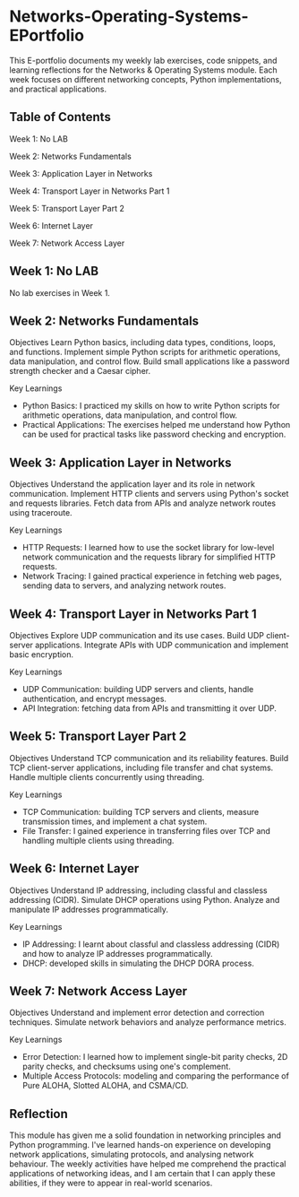 # Networks-Operating-Systems-EPortfolio
This E-portfolio documents my weekly lab exercises, code snippets, and learning reflections for the Networks & Operating Systems module. Each week focuses on different networking concepts, Python implementations, and practical applications.

Table of Contents
--------------------------------------------------------
Week 1: No LAB

Week 2: Networks Fundamentals

Week 3: Application Layer in Networks

Week 4: Transport Layer in Networks Part 1

Week 5: Transport Layer Part 2

Week 6: Internet Layer

Week 7: Network Access Layer

Week 1: No LAB
--------------------------------------------------------
No lab exercises in Week 1.

Week 2: Networks Fundamentals
--------------------------------------------------------
Objectives
Learn Python basics, including data types, conditions, loops, and functions.
Implement simple Python scripts for arithmetic operations, data manipulation, and control flow.
Build small applications like a password strength checker and a Caesar cipher.

Key Learnings
- Python Basics: I practiced my skills on how to write Python scripts for arithmetic operations, data manipulation, and control flow.
- Practical Applications: The exercises helped me understand how Python can be used for practical tasks like password checking and encryption.

Week 3: Application Layer in Networks
--------------------------------------------------------
Objectives
Understand the application layer and its role in network communication.
Implement HTTP clients and servers using Python's socket and requests libraries.
Fetch data from APIs and analyze network routes using traceroute.

Key Learnings
- HTTP Requests: I learned how to use the socket library for low-level network communication and the requests library for simplified HTTP requests.
- Network Tracing: I gained practical experience in fetching web pages, sending data to servers, and analyzing network routes.


Week 4: Transport Layer in Networks Part 1
--------------------------------------------------------
Objectives
Explore UDP communication and its use cases.
Build UDP client-server applications.
Integrate APIs with UDP communication and implement basic encryption.

Key Learnings
- UDP Communication: building UDP servers and clients, handle authentication, and encrypt messages.
- API Integration: fetching data from APIs and transmitting it over UDP.


Week 5: Transport Layer Part 2
--------------------------------------------------------
Objectives
Understand TCP communication and its reliability features.
Build TCP client-server applications, including file transfer and chat systems.
Handle multiple clients concurrently using threading.

Key Learnings
- TCP Communication: building TCP servers and clients, measure transmission times, and implement a chat system.
- File Transfer: I gained experience in transferring files over TCP and handling multiple clients using threading.


Week 6: Internet Layer
--------------------------------------------------------
Objectives
Understand IP addressing, including classful and classless addressing (CIDR).
Simulate DHCP operations using Python.
Analyze and manipulate IP addresses programmatically.

Key Learnings
- IP Addressing: I learnt about classful and classless addressing (CIDR) and how to analyze IP addresses programmatically.
- DHCP: developed skills in simulating the DHCP DORA process.


Week 7: Network Access Layer
--------------------------------------------------------
Objectives
Understand and implement error detection and correction techniques.
Simulate network behaviors and analyze performance metrics.

Key Learnings
- Error Detection: I learned how to implement single-bit parity checks, 2D parity checks, and checksums using one's complement.
- Multiple Access Protocols: modeling and comparing the performance of Pure ALOHA, Slotted ALOHA, and CSMA/CD.


Reflection
--------------------------------------------------------
This module has given me a solid foundation in networking principles and Python programming. I've learned hands-on experience on developing network applications, simulating protocols, and analysing network behaviour. The weekly activities have helped me comprehend the practical applications of networking ideas, and I am certain that I can apply these abilities, if they were to appear in real-world scenarios.






